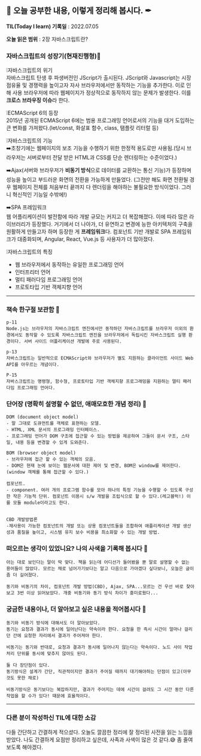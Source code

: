 ## 📕 오늘 공부한 내용, 이렇게 정리해 봅시다. ✒

**TIL(Today I learn) 기록일** : 2022.07.05

**오늘 읽은 범위** : 2장 자바스크립트란?

### 자바스크립트의 성장기(현재진행형)📑

❕자바스크립트의 위기<br>
자바스크립트 탄생 후 파생버전인 JScript가 출시된다. JScript와 Javascript는 시장 점유율 및 경쟁력을 높이고자 자사 브라우저에서만 동작하는 기능을 추가한다. 이로 인해 사용 브라우저에 따라 웹페이지가 정상적으로 동작하지 않는 문제가 발생한다. 이를 **크로스 브라우징 이슈**라 한다.
<br>

❕ECMAScript 6의 등장 <br>
2015년 공개된 ECMAScript 6에는 범용 프로그래밍 언어로서의 기능을 대거 도입하는 큰 변화를 가져왔다.(let/const, 화살표 함수, class, 탬플릿 리터럴 등)
<br>

❕자바스크립트의 기능 <br>
➡️초창기에는 웹페이지의 보조 기능을 수행하기 위한 한정적 용도로만 사용됨.(당시 브라우저는 서버로부터 전달 받은 HTML과 CSS를 단순 렌더링하는 수준이었다.)
<br>

➡️Ajax(서버와 브라우저가 **비동기 방식**으로 데이터를 교환하는 통신 기능)가 등장하며 성능을 높이고 부드러운 화면의 전환을 가능하게 만들었다. (그전만 해도 화면 전환될 경우 웹페이지 전체를 처음부터 끝까지 다 렌더링을 해야하는 불필요한 방식이었다. 그러니 혁신적인 기능일 수밖에!)
<br>

➡️SPA 프레임워크<br>
웹 어플리케이션이 발전함에 따라 개발 규모는 커지고 더 복잡해졌다. 이에 따라 많은 라이브러리가 등장했다. 거기에서 더 나아가, 더 유연하고 변경에 능한 아키텍처의 구축을 원활하게 만들고자 하며 등장한 게 **프레임워크**다. 컴포넌트 기반 개발로 SPA 프레임워크가 대중화되며, Angular, React, Vue.js 등 사용자가 더 많아졌다.
<br>

❕자바스크립트의 특징 <br>

- 웹 브라우저에서 동작하는 유일한 프로그래밍 언어
- 인터프리터 언어
- 멀티 패러다임 프로그래밍 언어
- 프로토타입 기반 객체지향 언어

---

### 책속 한구절 보관함 📖

```
p-11
Node.js는 브라우저의 자바스크립트 엔진에서만 동작하던 자바스크립트를 브라우저 이외의 환경에서도 동작할 수 있도록 자바스크립트 엔진을 브라우저에서 독립시킨 자바스크립트 실행 환경이다. 서버 사이드 어플리케이션 개발에 주로 사용된다.

p-13
자바스크립트는 일반적으로 ECMAScript와 브라우저가 별도 지원하는 클라이언트 사이드 Web API를 아우르는 개념이다.

P-15
자바스크립트는 명령형, 함수형, 프로토타입 기반 객체지향 프로그래밍을 지원하는 멀티 패러다임 프로그래밍 언어다.
```

### 단어장 (명확히 설명할 수 없던, 애매모호한 개념 정리) 🔖

```
DOM (document object model)
- 말 그대로 도큐먼트를 객체로 표현하는 모델.
- HTML, XML 문서의 프로그래밍 인터페이스.
- 프로그래밍 언어가 DOM 구조에 접근할 수 있는 방법을 제공하여 그들이 문서 구조, 스타일, 내용 등을 변경할 수 있게 도와준다.

BOM (browser object model)
- 브라우저에 접근 할 수 있는 객체의 모음.
- DOM은 현재 눈에 보이는 웹문서에 대한 제어 및 변경, BOM은 window를 제어한다.(window 객체를 통해 접근할 수 있다.)

컴포넌트.
- component. 여러 개의 프로그램 함수를 모아 하나의 특정 기능을 수행할 수 있도록 구성한 작은 기능적 단위. 컴포넌트 이용시 s/w 개발을 조립식으로 할 수 있다.(레고블럭!) 이를 모듈 module이라고도 한다.


CBD 개발방법론
-재사용이 가능한 컴포넌트의 개발 또는 상용 컴포넌트들을 조합하여 애플리케이션 개발 생산성과 품질을 높이고, 시스템 유지 보수 비용을 최소화할 수 있는 개발 방법.
```

### 떠오르는 생각이 있었니요? 나의 사색을 기록해 봅시다 💭

```
아는 대로 보인다는 말이 딱 맞다. 책을 읽는데 어디선가 들어봤을 뿐 말로 설명할 수 없는 용어들이 많았다. 모르는 채로 넘어가기보다는 알고 다음으로 가야겠다 싶다보니, 오늘은 글이 좀 더 길어졌다.

동기와 비동기의 차이, 컴포넌트 개발 방법(CBD), Ajax, SPA...모르는 건 우선 바로 찾아보고 3번 이상 읽어보았다. 개중 비동기와 동기 방식 차이가 흥미로웠다...
```

### 궁금한 내용이나, 더 알아보고 싶은 내용을 적어봅시다 🤔

```
동기와 비동기 방식에 대해서도 더 알아보았다.
동기는 요청과 결과가 동시에 일어난다는 약속이라 한다. 요청을 한 즉시 시간이 얼마나 걸리던 간에 요청한 자리에서 결과가 주어져야 한다.

비동기는 동기와 반대로, 요청과 결과가 동시에 일어나지 않는다는 약속이다. 노드 사이 작업 처리 단위를 동시에 맞추지 않아도 된다.

둘 다 장단점이 있다.
동기방식은 설계가 간단, 직관적이지만 결과가 주어질 때까지 대기해야하는 단점이 있고(아무것도 못한 채로)

비동기방식은 동기보다는 복잡하지만, 결과가 주어지는 데에 시간이 걸려도 그 시간 동안 다른 작업을 할 수가 있다! 때문에 효율적이다.
```

---

### 다른 분이 작성하신 TIL에 대한 소감

다들 간단하고 간결하게 적으셨다. 오늘도 깔끔한 정리에 잘 정리된 사전을 읽는 느낌을 받았다. 나도 간결하게 요점만 정리하고 싶은데, 사족과 사색이 많은 것 같다.😅 좀 줄여보도록 해야겠다.
